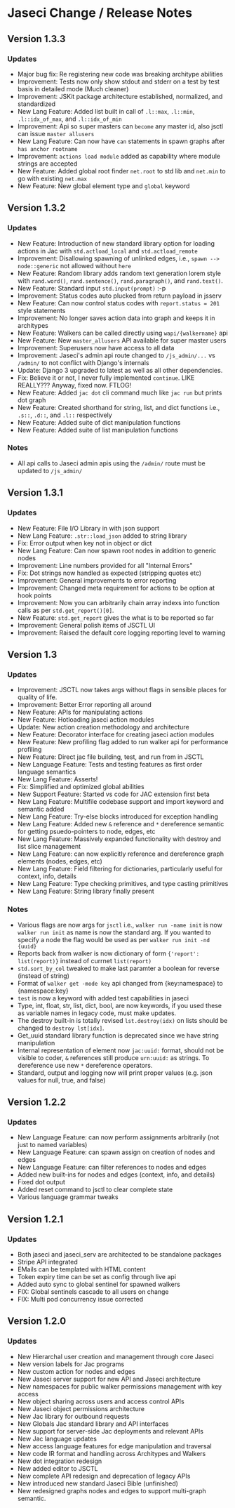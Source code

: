 # Jaseci Change / Release Notes

## Version 1.3.3

### Updates

- Major bug fix: Re registering new code was breaking architype abilities
- Improvement: Tests now only show stdout and stderr on a test by test basis in detailed mode (Much cleaner)
- Improvement: JSKit package architecture established, normalized, and standardized
- New Lang Feature: Added list built in call of `.l::max`, `.l::min`, `.l::idx_of_max`, and `.l::idx_of_min`
- Improvement: Api so super masters can `become` any master id, also jsctl can issue `master allusers`
- New Lang Feature: Can now have `can` statements in spawn graphs after `has anchor rootname`
- Improvement: `actions load module` added as capability where module strings are accepted
- New Feature: Added global root finder `net.root` to std lib and `net.min` to go with existing `net.max`
- New Feature: New global element type and `global` keyword

## Version 1.3.2

### Updates

- New Feature: Introduction of new standard library option for loading actions in Jac with `std.actload_local` and `std.actload_remote`
- Improvement: Disallowing spawning of unlinked edges, i.e., `spawn --> node::generic` not allowed without `here`
- New Feature: Random library adds random text generation lorem style with `rand.word()`, `rand.sentence()`, `rand.paragraph()`, and `rand.text()`.
- New Feature: Standard input `std.input(prompt)` :-p
- Improvement: Status codes auto plucked from return payload in jsserv
- New Feature: Can now control status codes with `report.status = 201` style statements
- Improvement: No longer saves action data into graph and keeps it in architypes
- New Feature: Walkers can be called directly using `wapi/{walkername}` api
- New Feature: New `master_allusers` API available for super master users
- Improvement: Superusers now have access to all data
- Improvement: Jaseci's admin api route changed to `/js_admin/...` vs `/admin/` to not conflict with Django's internals
- Update: Django 3 upgraded to latest as well as all other dependencies.
- Fix: Believe it or not, I never fully implemented `continue`. LIKE REALLY??? Anyway, fixed now. FTLOG!
- New Feature: Added `jac dot` cli command much like `jac run` but prints dot graph
- New Feature: Created shorthand for string, list, and dict functions i.e., `.s::`, `.d::`, and `.l::` respectively
- New Feature: Added suite of dict manipulation functions
- New Feature: Added suite of list manipulation functions

### Notes

- All api calls to Jaseci admin apis using the `/admin/` route must be updated to `/js_admin/`

## Version 1.3.1

### Updates

- New Feature: File I/O Library in with json support
- New Lang Feature: `.str::load_json` added to string library
- Fix: Error output when key not in object or dict
- New Lang Feature: Can now spawn root nodes in addition to generic nodes
- Improvement: Line numbers provided for all "Internal Errors"
- Fix: Dot strings now handled as expected (stripping quotes etc)
- Improvement: General improvements to error reporting
- Improvement: Changed meta requirement for actions to be option at hook points
- Improvement: Now you can arbitrarily chain array indexs into function calls as per `std.get_report()[0]`.
- New Feature: `std.get_report` gives the what is to be reported so far
- Improvement: General polish items of JSCTL UI
- Improvement: Raised the default core logging reporting level to warning

## Version 1.3

### Updates

- Improvement: JSCTL now takes args without flags in sensible places for quality of life.
- Improvement: Better Error reporting all around
- New Feature: APIs for manipulating actions
- New Feature: Hotloading jaseci action modules
- Update: New action creation methodology and architecture
- New Feature: Decorator interface for creating jaseci action modules
- New Feature: New profiling flag added to run walker api for performance profiling
- New Feature: Direct jac file building, test, and run from in JSCTL
- New Language Feature: Tests and testing features as first order language semantics
- New Lang Feature: Asserts!
- Fix: Simplified and optimized global abilities
- New Support Feature: Started vs code for JAC extension first beta
- New Lang Feature: Multifile codebase support and import keyword and semantic added
- New Lang Feature: Try-else blocks introduced for exception handling
- New Lang Feature: Added new `&` reference and `*` dereference semantic for getting psuedo-pointers to node, edges, etc
- New Lang Feature: Massively expanded functionality with destroy and list slice management
- New Lang Feature: can now explicitly reference and dereference graph elements (nodes, edges, etc)
- New Lang Feature: Field filtering for dictionaries, particularly useful for context, info, details
- New Lang Feature: Type checking primitives, and type casting primitives
- New Lang Feature: String library finally present

### Notes

- Various flags are now args for `jsctl` i.e., `walker run -name init` is now `walker run init` as name is now the standard arg. If you wanted to specify a node the flag would be used as per `walker run init -nd {uuid}`
- Reports back from walker is now dictionary of form `{'report': list(report)}` instead of currnet `list(report)`
- `std.sort_by_col` tweaked to make last paramter a boolean for reverse (instead of string)
- Format of `walker get -mode key` api changed from {key:namespace} to {namespace:key}
- `test` is now a keyword with added test capabilities in jaseci
- Type, int, float, str, list, dict, bool, are now keywords, if you used these as variable names in legacy code, must make updates.
- The destroy built-in is totally revised `lst.destroy(idx)` on lists should be changed to `destroy lst[idx]`.
- Get_uuid standard library function is deprecated since we have string manipulation
- Internal representation of element now `jac:uuid:` format, should not be visible to coder, `&` references still produce `urn:uuid:` as strings. To dereference use new `*` dereference operators.
- Standard, output and logging now will print proper values (e.g. json values for null, true, and false)

## Version 1.2.2

### Updates

- New Language Feature: can now perform assignments arbitrarily (not just to named variables)
- New Language Feature: can spawn assign on creation of nodes and edges
- New Language Feature: can filter references to nodes and edges
- Added new built-ins for nodes and edges (context, info, and details)
- Fixed dot output
- Added reset command to jsctl to clear complete state
- Various language grammar tweaks

## Version 1.2.1

### Updates

- Both jaseci and jaseci_serv are architected to be standalone packages
- Stripe API integrated
- EMails can be templated with HTML content
- Token expiry time can be set as config through live api
- Added auto sync to global sentinel for spawned walkers
- FIX: Global sentinels cascade to all users on change
- FIX: Multi pod concurrency issue corrected

## Version 1.2.0

### Updates

- New Hierarchal user creation and management through core Jaseci
- New version labels for Jac programs
- New custom action for nodes and edges
- New Jaseci server support for new API and Jaseci architecture
- New namespaces for public walker permissions management with key access
- New object sharing across users and access control APIs
- New Jaseci object permissions architecture
- New Jac library for outbound requests
- New Globals Jac standard library and API interfaces
- New support for server-side Jac deployments and relevant APIs
- New Jac language updates
- New access language features for edge manipulation and traversal
- New code IR format and handling across Architypes and Walkers
- New dot integration redesign
- New added editor to JSCTL
- New complete API redesign and deprecation of legacy APIs
- New introduced new standard Jaseci Bible (unfinished)
- New redesigned graphs nodes and edges to support multi-graph semantic.
